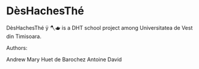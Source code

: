 # DèsHachesThé

DèsHachesThé  🪓🫖 is a DHT school project among Universitatea de Vest din Timisoara.

Authors:

Andrew Mary Huet de Barochez
Antoine David

